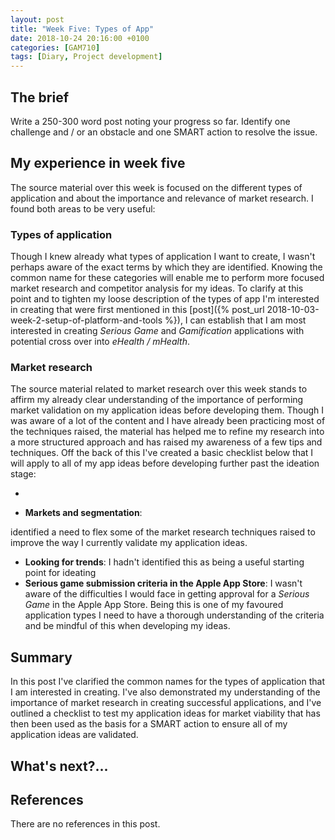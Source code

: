 ```yaml
---
layout: post
title: "Week Five: Types of App"
date: 2018-10-24 20:16:00 +0100
categories: [GAM710]
tags: [Diary, Project development]
---
```


## The brief

Write a 250-300 word post noting your progress so far. Identify one challenge and / or an obstacle and one SMART action to resolve the issue.

## My experience in week five

The source material over this week is focused on the different types of application and about the importance and relevance of market research. I found both areas to be very useful:

### Types of application

Though I knew already what types of application I want to create, I wasn't perhaps aware of the exact terms by which they are identified. Knowing the common name for these categories will enable me to perform more focused market research and competitor analysis for my ideas. To clarify at this point and to tighten my loose description of the types of app I'm interested in creating that were first mentioned in this [post]({% post_url 2018-10-03-week-2-setup-of-platform-and-tools %}), I can establish that I am most interested in creating *Serious Game* and *Gamification* applications with potential cross over into *eHealth / mHealth*.

### Market research

The source material related to market research over this week stands to affirm my already clear understanding of the importance of performing market validation on my application ideas before developing them. Though I was aware of a lot of the content and I have already been practicing most of the techniques raised, the material has helped me to refine my research into a more structured approach and has raised my awareness of a few tips and techniques. Off the back of this I've created a basic checklist below that I will apply to all of my app ideas before developing further past the ideation stage:

-


- **Markets and segmentation**:

identified a need to flex some of the market research techniques raised to improve the way I currently validate my application ideas.



- **Looking for trends**: I hadn't identified this as being a useful starting point for ideating
- **Serious game submission criteria in the Apple App Store**: I wasn't aware of the difficulties I would face in getting approval for a *Serious Game* in the Apple App Store. Being this is one of my favoured application types I need to have a thorough understanding of the criteria and be mindful of this when developing my ideas.


## Summary

In this post I've clarified the common names for the types of application that I am interested in creating. I've also demonstrated my understanding of the importance of market research in creating successful applications, and I've outlined a checklist to test my application ideas for market viability that has then been used as the basis for a SMART action to ensure all of my application ideas are validated.

## What's next?...



## References

There are no references in this post.
